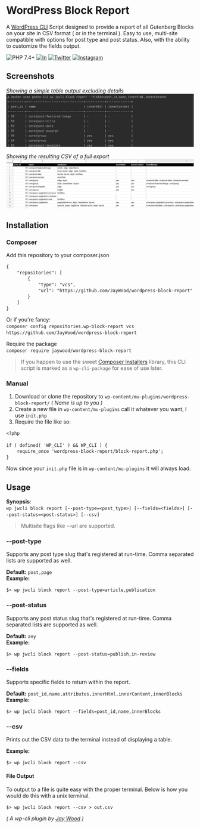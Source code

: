 # WordPress Block Report
A [WordPress CLI](https://github.com/wp-cli/wp-cli) Script designed to provide a report of all Gutenberg Blocks on your site in CSV format ( or in the 
terminal ). Easy to use, multi-site compatible with options for post type and post status. Also, with the ability to customize the fields output.

![PHP 7.4+](https://img.shields.io/badge/PHP-^7.4-green?style=for-the-badge&logo=php)
[![In](https://img.shields.io/static/v1?label=&message=LinkedIn&color=blue&style=for-the-badge&logo=linkedin)](https://www.linkedin.com/in/jerrywoodjr/)
[![Twitter](https://img.shields.io/static/v1?label=&message=Twitter&color=cyan&style=for-the-badge&logo=twitter)](https://twitter.com/plugish/)
[![Instagram](https://img.shields.io/static/v1?label=&message=Instagram&color=pink&style=for-the-badge&logo=instagram)](https://www.instagram.com/therealjaywood/)

## Screenshots

_Showing a simple table output excluding details_
![](https://raw.githubusercontent.com/JayWood/wordpress-block-report/main/assets/table.png)

_Showing the resulting CSV of a full export_
![](https://raw.githubusercontent.com/JayWood/wordpress-block-report/main/assets/csv.png)

## Installation

### Composer
Add this repository to your composer.json
```
{
    "repositories": [
        {
            "type": "vcs",
            "url": "https://github.com/JayWood/wordpress-block-report"
        }
    ]
}
```

Or if you're fancy:   
`composer config repositories.wp-block-report vcs https://github.com/JayWood/wordpress-block-report`

Require the package   
`composer require jaywood/wordpress-block-report`

> If you happen to use the sweet [Composer Installers](https://github.com/composer/installers) library, this CLI script is
marked as a `wp-cli-package` for ease of use later.

### Manual

1. Download or clone the repository to `wp-content/mu-plugins/wordpress-block-report/` _( Name is up to you )_
1. Create a new file in `wp-content/mu-plugins` call it whatever you want, I use `init.php`
1. Require the file like so:
```
<?php

if ( defined( 'WP_CLI' ) && WP_CLI ) {
    require_once 'wordpress-block-report/block-report.php';
}
```

Now since your `init.php` file is in `wp-content/mu-plugins` it will always load.

## Usage

**Synopsis**:    
`wp jwcli block report [--post-type=<post_type>] [--fields=<fields>] [--post-status=<post-status>] [--csv]`

> Multisite flags like --url are supported.

### --post-type 
Supports any post type slug that's registered at run-time. Comma separated lists are supported as well.

**Default:** `post,page`   
**Example:**
```
$> wp jwcli block report --post-type=article,publication
```

### --post-status
Supports any post status slug that's registered at run-time. Comma separated lists are supported as well.

**Default:** `any`   
**Example:**
```
$> wp jwcli block report --post-status=publish,in-review
```

### --fields
Supports specific fields to return within the report.

**Default:** `post_id,name,attributes,innerHtml,innerContent,innerBlocks`
**Example:**   
```
$> wp jwcli block report --fields=post_id,name,innerBlocks
```

### --csv
Prints out the CSV data to the terminal instead of displaying a table.

**Example:**
```
$> wp jwcli block report --csv
```

#### File Output
To output to a file is quite easy with the proper terminal. Below is how you would do this with a unix terminal.
```
$> wp jwcli block report --csv > out.csv
```

_( A wp-cli plugin by [Jay Wood](https://twitter.com/plugish) )_

